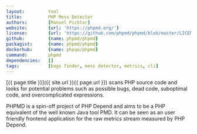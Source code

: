 ```yaml
---
layout:         tool
title:          PHP Mess Detector
authors:        [Manuel Pichler]
website:        {url: 'https://phpmd.org/'}
license:        {url: 'https://github.com/phpmd/phpmd/blob/master/LICENSE', label: 'BSD 3-clause "New" or "Revised" License'}
github:         {name: phpmd/phpmd}
packagist:      {name: phpmd/phpmd}               
dockerhub:      {name: phpqa/phpmd}     
command:        phpmd 
dependencies:   []
tags:           [bugs finder, mess detector, metrics, cli] 
---
```


[{{ page.title }}]({{ site.url }}{{ page.url }}) scans PHP source code and looks for potential problems such as possible bugs,
dead code, suboptimal code, and overcomplicated expressions.
 
<!--more--> 
 
PHPMD is a spin-off project of PHP Depend and aims to be a PHP equivalent of the well known Java tool PMD.
It can be seen as an user friendly frontend application for the raw metrics stream measured by PHP Depend.
